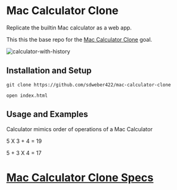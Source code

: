 # Mac Calculator Clone

Replicate the builtin Mac calculator as a web app.

This this the base repo for the [Mac Calculator Clone](http://jsdev.learnersguild.org/goals/150) goal.

![calculator-with-history](https://cloud.githubusercontent.com/assets/8385/22572149/9be3c83e-e957-11e6-9431-9b9742b6b4af.png)

## Installation and Setup

```
git clone https://github.com/sdweber422/mac-calculator-clone
```
```
open index.html
```

## Usage and Examples

Calculator mimics order of operations of a Mac Calculator

5 X 3 + 4 = 19

5 + 3 X 4 = 17

# [Mac Calculator Clone Specs](https://www.github.com/sdweber422/mac-calculator-clone/blob/master/specs.md)

